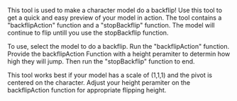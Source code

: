 This tool is used to make a character model do a backflip! Use this tool to get a quick and easy preview of your model in action. The tool contains a "backflipAction" function and a "stopBackflip" function. The model will continue to flip untill you use the stopBackflip function.

To use, select the model to do a backflip. Run the "backflipAction" function. Provide the backflipAction Function with a height peramiter to determin how high they will jump. Then run the "stopBackflip" function to end.

This tool works best if your model has a scale of (1,1,1) and the pivot is centered on the character. Adjust your height peramiter on the backflipAction function for appropriate flipping height.
